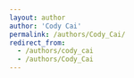 ```yaml
---
layout: author
author: 'Cody Cai'
permalink: /authors/Cody_Cai/
redirect_from:
  - /authors/cody_cai
  - /authors/Cody_Cai
---
```

